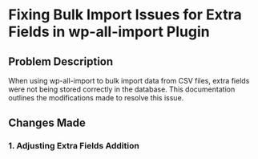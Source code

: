 # Fixing Bulk Import Issues for Extra Fields in wp-all-import Plugin


## Problem Description
When using wp-all-import to bulk import data from CSV files, extra fields were not being stored correctly in the database. This documentation outlines the modifications made to resolve this issue.

## Changes Made
### 1. Adjusting Extra Fields Addition
